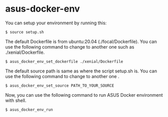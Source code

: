 # asus-docker-env

You can setup your environment by running this:

    $ source setup.sh

The default Dockerfile is from ubuntu:20.04 (./focal/Dockerfile). You can use the following command to change to another one such as ./xenial/Dockerfile.

    $ asus_docker_env_set_dockerfile ./xenial/Dockerfile

The default source path is same as where the script setup.sh is. You can use the following command to change to another one .

    $ asus_docker_env_set_source PATH_TO_YOUR_SOURCE

Now, you can use the following command to run ASUS Docker environment with shell. 

    $ asus_docker_env_run
